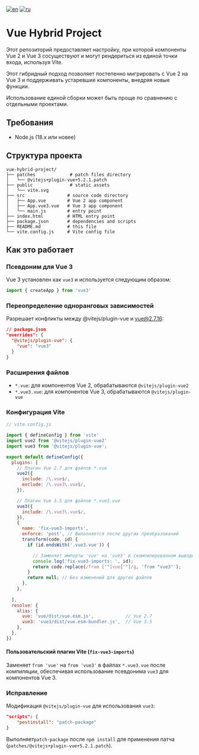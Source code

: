 [![en](https://img.shields.io/badge/lang-en-green.svg)](https://github.com/DmitriyHoff/vue-hybrid-project/blob/main/README.md)
[![ru](https://img.shields.io/badge/lang-ru-red.svg)](https://github.com/DmitriyHoff/vue-hybrid-project/blob/main/README.ru.md)

# Vue Hybrid Project

Этот репозиторий предоставляет настройку, при которой компоненты Vue 2 и Vue 3 сосуществуют и могут рендериться из единой точки входа, используя Vite.

Этот гибридный подход позволяет постепенно мигрировать с Vue 2 на Vue 3 и поддерживать устаревшие компоненты, внедряя новые функции.

Использование единой сборки может быть проще по сравнению с отдельными проектами.

## Требования

- Node.js (18.x или новее)

## Структура проекта
```
vue-hybrid-project/
├── patches             # patch files directory
│   └── @vitejs+plugin-vue+5.2.1.patch
├── public              # static assets
│   └── vite.svg
├── src                # source code directory         
│   ├── App.vue        # Vue 2 app component
│   ├── App.vue3.vue   # Vue 3 app component 
│   └── main.js        # entry point
├── index.html         # HTML entry point
├── package.json       # dependencies and scripts
├── README.md          # this file
└── vite.config.js     # Vite config file
```

## Как это работает

### Псевдоним для Vue 3
Vue 3 установлен как `vue3` и используется следующим образом:
```js
import { createApp } from 'vue3'
```

### Переопределение одноранговых зависимостей
Разрешает конфликты между @vitejs/plugin-vue и vue@2.7.16:
```json
// package.json
"overrides": {
  "@vitejs/plugin-vue": {
    "vue": "vue3"
  }
}
```
### Расширения файлов
 * `*.vue`: для компонентов Vue 2, обрабатываются `@vitejs/plugin-vue2`
 * `*.vue3.vue`: для компонентов Vue 3, обрабатываются `@vitejs/plugin-vue`

### Конфигурация Vite
```js
// vite.config.js

import { defineConfig } from 'vite'
import vue2 from '@vitejs/plugin-vue2'
import vue3 from '@vitejs/plugin-vue';

export default defineConfig({
  plugins: [
    // Плагин Vue 2.7 для файлов *.vue
    vue2({
      include: /\.vue$/,
      exclude: /\.vue3\.vue$/,
    }),

    // Плагин Vue 3.5 для файлов *.vue3.vue
    vue3({
      include: /\.vue3\.vue$/, 
    }),
    {
      name: 'fix-vue3-imports',
      enforce: 'post', // Выполняется после других преобразований
      transform(code, id) {
        if (id.endsWith('.vue3.vue')) {

          // Заменяет импорты 'vue' на 'vue3' в скомпилированном выводе
          console.log('fix-vue3-imports: ', id);
          return code.replace(/from ['"]vue['"]/g, 'from "vue3"');
        }
        return null; // Без изменений для других файлов
      },
    },
    
  ],
  resolve: {
    alias: {
      vue: 'vue/dist/vue.esm.js',            // Vue 2.7
      vue3: 'vue3/dist/vue.esm-bundler.js',  // Vue 3.5
    },
  },
})
```
#### Пользовательский плагин Vite (`fix-vue3-imports`)
Заменяет `from 'vue'` на `from 'vue3'` в файлах `*.vue3.vue` после компиляции, обеспечивая использование псевдонима `vue3` для компонентов Vue 3.

### Исправление
Модификация `@vitejs/plugin-vue` для использования `vue3`:

```json
"scripts": {
    "postinstall": "patch-package"
}
```
Выполняет`patch-package` после `npm install` для применения патча (`patches/@vitejs+plugin-vue+5.2.1.patch`).